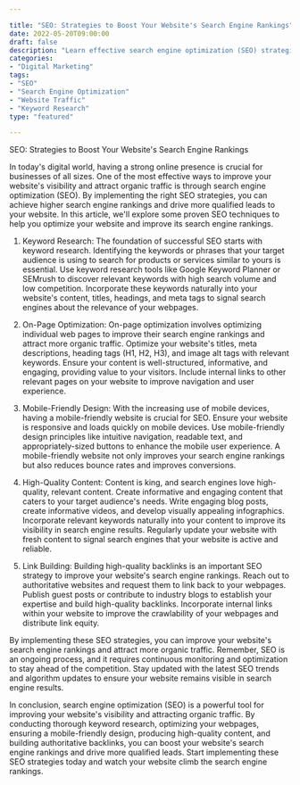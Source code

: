 ```yaml
---

title: "SEO: Strategies to Boost Your Website's Search Engine Rankings"
date: 2022-05-20T09:00:00
draft: false
description: "Learn effective search engine optimization (SEO) strategies to improve your website's visibility and increase organic traffic."
categories:
- "Digital Marketing"
tags:
- "SEO"
- "Search Engine Optimization"
- "Website Traffic"
- "Keyword Research"
type: "featured"

---
```


SEO: Strategies to Boost Your Website's Search Engine Rankings

In today's digital world, having a strong online presence is crucial for businesses of all sizes. One of the most effective ways to improve your website's visibility and attract organic traffic is through search engine optimization (SEO). By implementing the right SEO strategies, you can achieve higher search engine rankings and drive more qualified leads to your website. In this article, we'll explore some proven SEO techniques to help you optimize your website and improve its search engine rankings.

1. Keyword Research: The foundation of successful SEO starts with keyword research. Identifying the keywords or phrases that your target audience is using to search for products or services similar to yours is essential. Use keyword research tools like Google Keyword Planner or SEMrush to discover relevant keywords with high search volume and low competition. Incorporate these keywords naturally into your website's content, titles, headings, and meta tags to signal search engines about the relevance of your webpages.

2. On-Page Optimization: On-page optimization involves optimizing individual web pages to improve their search engine rankings and attract more organic traffic. Optimize your website's titles, meta descriptions, heading tags (H1, H2, H3), and image alt tags with relevant keywords. Ensure your content is well-structured, informative, and engaging, providing value to your visitors. Include internal links to other relevant pages on your website to improve navigation and user experience.

3. Mobile-Friendly Design: With the increasing use of mobile devices, having a mobile-friendly website is crucial for SEO. Ensure your website is responsive and loads quickly on mobile devices. Use mobile-friendly design principles like intuitive navigation, readable text, and appropriately-sized buttons to enhance the mobile user experience. A mobile-friendly website not only improves your search engine rankings but also reduces bounce rates and improves conversions.

4. High-Quality Content: Content is king, and search engines love high-quality, relevant content. Create informative and engaging content that caters to your target audience's needs. Write engaging blog posts, create informative videos, and develop visually appealing infographics. Incorporate relevant keywords naturally into your content to improve its visibility in search engine results. Regularly update your website with fresh content to signal search engines that your website is active and reliable.

5. Link Building: Building high-quality backlinks is an important SEO strategy to improve your website's search engine rankings. Reach out to authoritative websites and request them to link back to your webpages. Publish guest posts or contribute to industry blogs to establish your expertise and build high-quality backlinks. Incorporate internal links within your website to improve the crawlability of your webpages and distribute link equity.

By implementing these SEO strategies, you can improve your website's search engine rankings and attract more organic traffic. Remember, SEO is an ongoing process, and it requires continuous monitoring and optimization to stay ahead of the competition. Stay updated with the latest SEO trends and algorithm updates to ensure your website remains visible in search engine results.

In conclusion, search engine optimization (SEO) is a powerful tool for improving your website's visibility and attracting organic traffic. By conducting thorough keyword research, optimizing your webpages, ensuring a mobile-friendly design, producing high-quality content, and building authoritative backlinks, you can boost your website's search engine rankings and drive more qualified leads. Start implementing these SEO strategies today and watch your website climb the search engine rankings.
